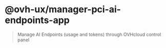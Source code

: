 # @ovh-ux/manager-pci-ai-endpoints-app

> Manage AI Endpoints (usage and tokens) through OVHcloud control panel
